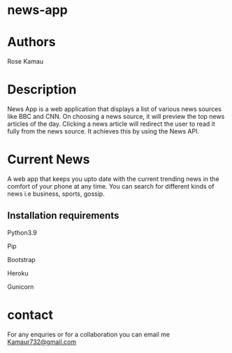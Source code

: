 # news-app
# Authors
Rose Kamau
# Description
News App is a web application that displays a list of various news sources like BBC and CNN. On choosing a news source, it will preview the top news articles of the day. Clicking a news article will redirect the user to read it fully from the news source. It achieves this by using the News API.
#  Current News
A web app that keeps you upto date with the current trending news in the comfort of your phone at any time. You can search for different kinds of news i.e business, sports, gossip. 
## Installation requirements

Python3.9

Pip

Bootstrap

Heroku

Gunicorn
# contact
For any enquries or for a collaboration you can email me Kamaur732@gmail.com

